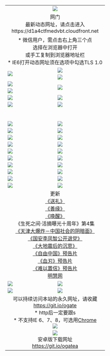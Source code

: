 ﻿<table>
  <tr></tr>
  <tr><td colspan=2 align=center><img src="https://cloud.githubusercontent.com/assets/11880933/13434984/f430fae2-e012-11e5-814f-c2df1e82b247.jpg" /></td></tr>
  <tr><td colspan=2 align=center>网门<br>最新动态网址，请点击进入
<br>https://d1a4ctfmedvbt.cloudfront.net
    </td>
  </tr>
  <tr>
    <td colspan=2 align=center>* 微信用户，需点击右上角三个点<br>选择在浏览器中打开<br>或手工复制到浏览器地址栏
    <br>* IE6打开动态网址须在选项中勾选TLS 1.0</td>
  </tr>
  <tr>
    <td rowspan=2><a href="https://d1a4ctfmedvbt.cloudfront.net/ogUP.aspx?name=11DKC.mp4&list=11DKC" target="_blank"><img src="https://d1a4ctfmedvbt.cloudfront.net/Up/11DKC1.jpg" /></a></td> 
    <td><div><a href="https://d1a4ctfmedvbt.cloudfront.net/ogUP.aspx?name=LRWS.mp4&list=LRWS" target="_blank"><img src="https://d1a4ctfmedvbt.cloudfront.net/Up/LRWS.jpg" /></a></td>
   </tr>
  <tr>
    <td><a href="https://d1a4ctfmedvbt.cloudfront.net/ogNiceVedio.aspx" target="_blank"><img src="https://d1a4ctfmedvbt.cloudfront.net/Up/11TGKDY.jpg" /></a></td>
  </tr>
  <tr>
    <td><a href="https://d1a4ctfmedvbt.cloudfront.net/ogUP.aspx?name=JQR.mp4&count=2" target="_blank"><img src="https://d1a4ctfmedvbt.cloudfront.net/Up/JQR.jpg" /></a></td>   
    <td rowspan=2><a href="https://d1a4ctfmedvbt.cloudfront.net/ogUP.aspx?name=JP.mp4&count=9" target="_blank"><img src="https://d1a4ctfmedvbt.cloudfront.net/Up/JP.jpg" /></td>
  </tr>
  <tr>
    <td><a href="https://d1a4ctfmedvbt.cloudfront.net/ogUP.aspx?name=WH.mp4" target="_blank"><img src="https://d1a4ctfmedvbt.cloudfront.net/Up/WH.jpg" /></a></td>
  </tr>
  <tr>
    <td><a href="https://d1a4ctfmedvbt.cloudfront.net/ogUP.aspx?name=SSZJ.mp4&list=SSZJ" target="_blank"><img src="https://d1a4ctfmedvbt.cloudfront.net/Up/SSZJ.jpg" /></a></td>
    <td><a href="https://d1a4ctfmedvbt.cloudfront.net/ogUP.aspx?name=1XQK.mp4&count=13" target="_blank"><img src="https://d1a4ctfmedvbt.cloudfront.net/Up/1XQK.jpg" /></a</td>
  </tr>
  <tr>
    <td><a href="https://d1a4ctfmedvbt.cloudfront.net/ogUP.aspx?name=ZY.mp4&count=2015|16" target="_blank"><img src="https://d1a4ctfmedvbt.cloudfront.net/Up/ZY.jpg" /></a</td>
    <td><a href="https://d1a4ctfmedvbt.cloudfront.net/ogUP.aspx?name=XTFY.mp4&count=B|2,A|24" target="_blank"><img src="https://d1a4ctfmedvbt.cloudfront.net/Up/XTFY.jpg" /></a></td>
  </tr>
  <tr height="40">
  </tr>
  <tr>
    <td><a href="https://d1a4ctfmedvbt.cloudfront.net/ogUP.aspx?name=4SQQ.mp4&list=4SQQ" target="_blank"><img src="https://d1a4ctfmedvbt.cloudfront.net/Up/4SQQ0.jpg"/></a></td>
    <td><a href="https://d1a4ctfmedvbt.cloudfront.net/ogUP.aspx?name=4SHQ.mp4&list=4SHQ" target="_blank"><img src="https://d1a4ctfmedvbt.cloudfront.net/Up/4SHQ0.jpg"/></a></td>
  </tr>
  <tr>
    <td><a href="https://d1a4ctfmedvbt.cloudfront.net/ogUP.aspx?name=4SZG.mp4&list=4SZG" target="_blank"><img src="https://d1a4ctfmedvbt.cloudfront.net/Up/4SZG0.jpg"/></a></td>
    <td><a href="https://d1a4ctfmedvbt.cloudfront.net/ogUP.aspx?name=4SDJ.mp4&list=4SDJ" target="_blank"><img src="https://d1a4ctfmedvbt.cloudfront.net/Up/4SDJ0.jpg"/></a></td>
  </tr>
  <tr>
    <td><a href="https://d1a4ctfmedvbt.cloudfront.net/ogUP.aspx?name=4SGX.mp4&list=4SGX" target="_blank"><img src="https://d1a4ctfmedvbt.cloudfront.net/Up/4SGX0.jpg"/></a></td>
    <td><a href="https://d1a4ctfmedvbt.cloudfront.net/ogUP.aspx?name=4SHD.mp4&list=4SHD" target="_blank"><img src="https://d1a4ctfmedvbt.cloudfront.net/Up/4SHD0.jpg"/></a></td>
  </tr>
  <tr>
    <td><a href="https://d1a4ctfmedvbt.cloudfront.net/ogUP.aspx?name=4CTX.mp4&list=4CTX" target="_blank"><img src="https://d1a4ctfmedvbt.cloudfront.net/Up/4CTX0.jpg"/></a></td>
    <td><a href="https://d1a4ctfmedvbt.cloudfront.net/ogUP.aspx?name=4CWZ.mp4&list=4CWZ" target="_blank"><img src="https://d1a4ctfmedvbt.cloudfront.net/Up/4CWZ0.jpg"/></a></td>
  </tr>
  <tr>
    <td><a href="https://d1a4ctfmedvbt.cloudfront.net/onUP.aspx?name=https://d1lqqjldbsh7xo.cloudfront.net/" target="_blank"><img src="https://d1a4ctfmedvbt.cloudfront.net/Up/0DTW.jpg"/></a></td>
    <td><a href="https://d1a4ctfmedvbt.cloudfront.net/onUP.aspx?name=https://d240ns8up8earz.cloudfront.net/acenter/" target="_blank"><img src="https://d1a4ctfmedvbt.cloudfront.net/Up/0TDW.jpg" /></a></td>
  </tr>
  <tr>
    <td><a href="https://d1a4ctfmedvbt.cloudfront.net/onUP.aspx?name=https://d4508d6vomz2p.cloudfront.net/gb/nsc413.htm" target="_blank"><img src="https://d1a4ctfmedvbt.cloudfront.net/Up/0DJY.jpg" /></a></td>
    <td><a href="https://d1a4ctfmedvbt.cloudfront.net/onUP.aspx?name=https://dilo7bqpjb57y.cloudfront.net/xtr/gb/prog204.html" target="_blank"><img src="https://d1a4ctfmedvbt.cloudfront.net/Up/0XTR.jpg" /></a></td>
  </tr>
  <tr>
    <td><a href="https://d1a4ctfmedvbt.cloudfront.net/onUP.aspx?name=https://d3aj00iefsmfgc.cloudfront.net/" target="_blank"><img src="https://d1a4ctfmedvbt.cloudfront.net/Up/0MHW.jpg" /></a></td>
    <td><a href="https://d1a4ctfmedvbt.cloudfront.net/onUP.aspx?name=https://d20wz7qt14x5d2.cloudfront.net/" target="_blank"><img src="https://d1a4ctfmedvbt.cloudfront.net/Up/0ZJW.jpg" /></a></td>
  </tr>
  <tr>
    <td><a href="https://d1a4ctfmedvbt.cloudfront.net/ogUP.aspx?name=0FG.zip" target="_blank"><img src="https://d1a4ctfmedvbt.cloudfront.net/Up/0FG.jpg" /></a></td>
    <td><a href="https://d1a4ctfmedvbt.cloudfront.net/ogUP.aspx?name=0FGA.apk" target="_blank"><img src="https://d1a4ctfmedvbt.cloudfront.net/Up/0FGA.jpg" /></a></td>
  </tr>
  <tr>
    <td><a href="https://d1a4ctfmedvbt.cloudfront.net/ogUP.aspx?name=0U.zip" target="_blank"><img src="https://d1a4ctfmedvbt.cloudfront.net/Up/0U.jpg" /></a></td>
    <td><a href="https://d1a4ctfmedvbt.cloudfront.net/ogUP.aspx?name=0UA.apk" target="_blank"><img src="https://d1a4ctfmedvbt.cloudfront.net/Up/0UA.jpg" /></a></td>
  </tr>
  <tr>
    <td><a href="https://d1a4ctfmedvbt.cloudfront.net/ogUP.aspx?name=0iPPOTV.zip" target="_blank"><img src="https://d1a4ctfmedvbt.cloudfront.net/Up/0iPPOTV.jpg" /></a></td>
    <td><a href="https://d1a4ctfmedvbt.cloudfront.net/ogUP.aspx?name=0iNTD.apk" target="_blank"><img src="https://d1a4ctfmedvbt.cloudfront.net/Up/0iNTD.jpg" /></a></td>
  </tr>
  <tr>
    <td colspan=2 align=center>更新<br>
      <a href="https://d1a4ctfmedvbt.cloudfront.net/ogUP.aspx?name=4ESL.mp4" target="_blank">《送礼》</a><br>
      <a href="https://d1a4ctfmedvbt.cloudfront.net/ogUP.aspx?name=4ESY.mp4" target="_blank">《善缘》</a><br>
      <a href="https://d1a4ctfmedvbt.cloudfront.net/ogUP.aspx?name=4EHX.mp4" target="_blank">《唤醒》</a><br>
      《生死之间·活摘曝光十周年》第4集</a><br>
      <a href="https://d1a4ctfmedvbt.cloudfront.net/ogUP.aspx?name=4TJDBZ.mp4" target="_blank">《天津大爆炸－中国社会的阴暗面》</a><br>
      <a href="https://d1a4ctfmedvbt.cloudfront.net/ogUP.aspx?name=4LFZ.mp4" target="_blank">《国安李凤智公开退党》</a><br>
      <a href="https://d1a4ctfmedvbt.cloudfront.net/ogUP.aspx?name=4DDZHDCS.mp4" target="_blank">《大地震后的沉思》</a><br>
      <a href="https://d1a4ctfmedvbt.cloudfront.net/ogUP.aspx?name=11ZYZG0.mp4" target="_blank">《自由中国》预告片</a><br>
      <a href="https://d1a4ctfmedvbt.cloudfront.net/ogUP.aspx?name=11XR.mp4" target="_blank">《血刃》预告片</a><br>
      <a href="https://d1a4ctfmedvbt.cloudfront.net/ogUP.aspx?name=11NYZX.mp4&count=2" target="_blank">《难以置信》预告片</a><br>
      <a href="https://d1a4ctfmedvbt.cloudfront.net/onUP.aspx?name=https://www.minghui.org/" target="_blank">明慧网</a></td>
    </td>
  </tr>
  <tr>
    <td><a href="https://d1a4ctfmedvbt.cloudfront.net/ogNice.aspx" target="_blank"><img src="https://d1a4ctfmedvbt.cloudfront.net/Up/0WCYY.jpg" /></a></td>
    <td><a href="https://d1a4ctfmedvbt.cloudfront.net/onCO.aspx?ob=600事物&op=增删改&args=WH1~%23类型6新闻%7c%23类型6评论&mode=" target="_blank"><img src="https://d1a4ctfmedvbt.cloudfront.net/Up/0WZTT.jpg" /></a></td> 
  </tr>
  <tr>
    <td><a href="https://d1a4ctfmedvbt.cloudfront.net/ogDY.aspx" target="_blank"><img src="https://d1a4ctfmedvbt.cloudfront.net/Up/0FK.jpg" /></a></td>
    <td><a href="https://d1a4ctfmedvbt.cloudfront.net/ogST.aspx" target="_blank"><img src="https://d1a4ctfmedvbt.cloudfront.net/Up/0ST.jpg" /></a></td> 
  </tr>
  <tr>
    <td colspan=2 align=center>可以持续访问本站的永久网址，请收藏<br/><a href="https://git.io/ogate" target="_blank">https://git.io/ogate</a><br/>* http后一定要跟s<br/>* 不支持IE 6、7、8，可选用<a href="https://d1a4ctfmedvbt.cloudfront.net/ogUP.aspx?name=0ChromePortable.zip">Chrome</a><br/><a href="https://d1a4ctfmedvbt.cloudfront.net/Up/0WMGDL2.png" target="_blank"><img src="https://d1a4ctfmedvbt.cloudfront.net/Up/0WMGD2.png"/></a></td>
  </tr>
  <tr>
    <td colspan=2 align=center><a href="https://d1a4ctfmedvbt.cloudfront.net/ogUP.aspx?name=0oGate.apk" target="_blank"><img src="https://cloud.githubusercontent.com/assets/11880933/13720399/75e143ee-e842-11e5-9f0a-1421f423c80f.jpg" /></a><br>安卓版下载网址<br><a href="https://git.io/ogatea">https://git.io/ogatea</a></td>
  </tr>
  <!--tr>
    <td colspan=2 align=center>可能失效的动态网址
    </td>
  </tr-->
</table>
